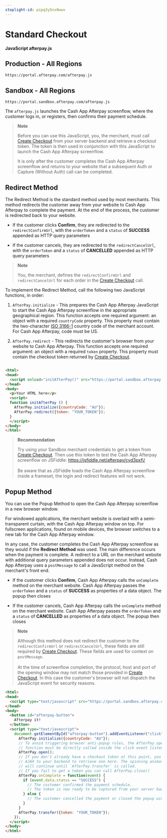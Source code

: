 ```yaml
---
stoplight-id: pipq3y5nx0wwx
---
```


# Standard Checkout

**JavaScript afterpay.js**

## Production - All Regions

`https://portal.afterpay.com/afterpay.js`

## Sandbox - All Regions

`https://portal.sandbox.afterpay.com/afterpay.js`

The `afterpay.js` launches the Cash App Afterpay screenflow, where the customer logs in, or registers, then confirms their payment schedule.

<!--theme: info-->
>**Note**
>
> Before you can use this JavaScript, you, the merchant, must call [Create Checkout](../../reference/Checkouts.v2.yaml/paths/~1v2~1checkouts/post) from your server backend and retrieve a checkout token. The token is then used in conjunction with this JavaScript to launch the Cash App Afterpay screenflow.
>
> It is only after the customer completes the Cash App Afterpay screenflow and returns to your website that a subsequent Auth or Capture (Without Auth) call can be completed.


## Redirect Method

The Redirect Method is the standard method used by most merchants. This method redirects the customer away from your website to Cash App Afterpay to complete the payment. At the end of the process, the customer is redirected back to your website.

- If the customer clicks **Confirm**, they are redirected to the `redirectConfirmUrl`, with the `orderToken` and a `status` of **SUCCESS** appended as HTTP query parameters

- If the customer cancels, they are redirected to the `redirectCancelUrl`, with the `orderToken` and a `status` of **CANCELLED** appended as HTTP query parameters

<!--theme: info-->
>**Note**
>
> You, the merchant, defines the `redirectConfirmUrl` and `redirectCancelUrl` for each order in the [Create Checkout](../../reference/Checkouts.v2.yaml/paths/~1v2~1checkouts/post) call.

To implement the Redirect Method, call the following two JavaScript functions, in order:

1. `AfterPay.initialize` - This prepares the Cash App Afterpay JavaScript to start the Cash App Afterpay screenflow in the appropriate geographical region. This function accepts one required argument: an object with a required `countryCode` property. This property must contain the two-character [ISO 3166-1](https://en.wikipedia.org/wiki/ISO_3166-1) country code of the merchant account. For Cash App Afterpay, code must be US.

2. `AfterPay.redirect` - This redirects the customer's browser from your website to Cash App Afterpay. This function accepts one required argument: an object with a required `token` property. This property must contain the checkout token returned by [Create Checkout](../../reference/Checkouts.v2.yaml/paths/~1v2~1checkouts/post).

```HTML

<html>
<head>
  <script onload="initAfterPay()" src="https://portal.sandbox.afterpay.com/afterpay.js"></script>
</head>
<body>
  <p>Your HTML here</p>
  <script>
  function initAfterPay () {
    AfterPay.initialize({countryCode: "AU"});
    AfterPay.redirect({token: "YOUR_TOKEN"});
  }
  </script>
</body>
</html>
```

<!--theme: success-->
> **Recommendation** 
>
> Try using your Sandbox merchant credentials to get a token from [Create Checkout](../../reference/Checkouts.v2.yaml/paths/~1v2~1checkouts/post). Then use this token to test the Cash App  Afterpay screenflow on JSFiddle: https://jsfiddle.net/afterpay/cyd3pxfj/
> <br/><br/>Be aware that as JSFiddle loads the Cash App Afterpay screenflow inside a frameset, the login and redirect features will not work.

## Popup Method

You can use the Popup Method to open the Cash App Afterpay screenflow in a new browser window. 

For windowed applications, the merchant website is overlaid with a semi-transparent curtain, with the Cash App Afterpay window on top. For fullscreen applications, found on mobile devices, the browser switches to a new tab for the Cash App Afterpay window. 

In any case, the customer completes the Cash App Afterpay screenflow as they would if the **Redirect Method** was used. The main difference occurs when the payment is complete. A redirect to a URL on the merchant website with additional query parameters appended does not occur. Instead, Cash App Afterpay uses a `postMessage` to call a JavaScript method on the merchant's front end.

- If the customer clicks **Confirm**, Cash App Afterpay calls the `onComplete` method on the merchant website. Cash App Afterpay passes the `orderToken` and a `status` of **SUCCESS** as properties of a data object. The popup then closes

- If the customer cancels, Cash App Afterpay calls the `onComplete` method on the merchant website. Cash App Afterpay passes the `orderToken` and a `status` of **CANCELLED** as properties of a data object. The popup then closes

<!--theme: info-->
> **Note**
>
> Although this method does not redirect the customer to the `redirectConfirmUrl` or `redirectCancelUrl`, these fields are still required by [Create Checkout](../../reference/Checkouts.v2.yaml/paths/~1v2~1checkouts/post). These fields are used for context on `postMessage`.
> <br/><br/>At the time of screenflow completion, the protocol, host and port of the opening window may not match those provided in [Create Checkout](../../reference/Checkouts.v2.yaml/paths/~1v2~1checkouts/post). In this case the customer's browser will not dispatch the JavaScript event for security reasons.

```HTML
<html>
<head>
  <script type="text/javascript" src="https://portal.sandbox.afterpay.com/afterpay.js"></script>
</head>
<body>
  <button id="afterpay-button">
    Afterpay it!
  </button>
  <script type="text/javascript">
    document.getElementById("afterpay-button").addEventListener("click", function() {
      AfterPay.initialize({countryCode: "AU"});
      // To avoid triggering browser anti-popup rules, the AfterPay.open()
      // function must be directly called inside the click event listener
      AfterPay.open();
      // If you don't already have a checkout token at this point, you can
      // AJAX to your backend to retrieve one here. The spinning animation
      // will continue until `AfterPay.transfer` is called.
      // If you fail to get a token you can call AfterPay.close()
      AfterPay.onComplete = function(event) {
        if (event.data.status == "SUCCESS") {
          // The customer confirmed the payment schedule.
          // The token is now ready to be captured from your server backend.
        } else {
          // The customer cancelled the payment or closed the popup window.
        }
      }
      AfterPay.transfer({token: "YOUR_TOKEN"});
    });
  </script>
</body>
</html>
```